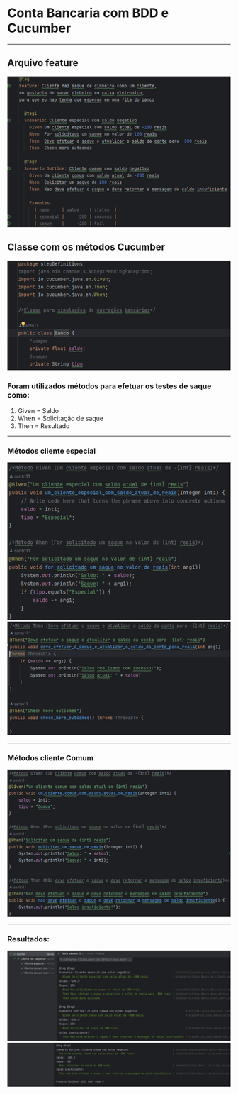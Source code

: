 # Conta Bancaria com BDD e Cucumber

<hr>

## Arquivo feature
![](src/main/img/img5.png)

## Classe com os métodos Cucumber
![](src/main/img/img4.png)

### Foram utilizados métodos para efetuar os testes de saque como:
 1. Given = Saldo
 2. When = Solicitação de saque
 3. Then = Resultado

<hr>

### Métodos cliente especial
![](src/main/img/img3.png)
![](src/main/img/img2.png)

<hr>

### Métodos cliente Comum
![](src/main/img/img1.png)

<hr>

### Resultados:
![](src/main/img/img7.png)
![](src/main/img/img6.png)


